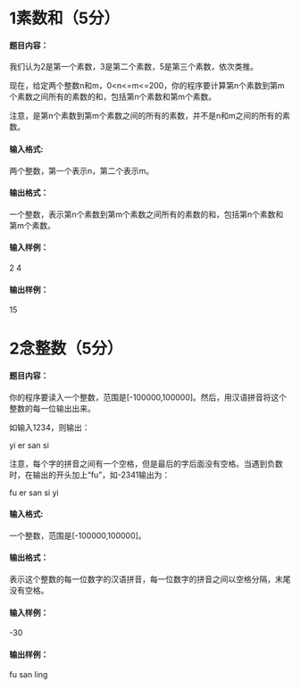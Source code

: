 # 1素数和（5分）
#### 题目内容：

我们认为2是第一个素数，3是第二个素数，5是第三个素数，依次类推。

现在，给定两个整数n和m，0<n<=m<=200，你的程序要计算第n个素数到第m个素数之间所有的素数的和，包括第n个素数和第m个素数。

注意，是第n个素数到第m个素数之间的所有的素数，并不是n和m之间的所有的素数。



#### 输入格式:
两个整数，第一个表示n，第二个表示m。



#### 输出格式：
一个整数，表示第n个素数到第m个素数之间所有的素数的和，包括第n个素数和第m个素数。



#### 输入样例：
2 4

#### 输出样例：
15


# 2念整数（5分）
#### 题目内容：

你的程序要读入一个整数，范围是[-100000,100000]。然后，用汉语拼音将这个整数的每一位输出出来。

如输入1234，则输出：

yi er san si

注意，每个字的拼音之间有一个空格，但是最后的字后面没有空格。当遇到负数时，在输出的开头加上“fu”，如-2341输出为：

fu er san si yi



#### 输入格式:
一个整数，范围是[-100000,100000]。


#### 输出格式：
表示这个整数的每一位数字的汉语拼音，每一位数字的拼音之间以空格分隔，末尾没有空格。


#### 输入样例：
-30


#### 输出样例：
fu san ling